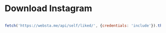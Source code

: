 # Download Instagram



```js

fetch('https://websta.me/api/self/liked/', {credentials: 'include'}).then(x => x.json()).then(console.log, console.error)
```
